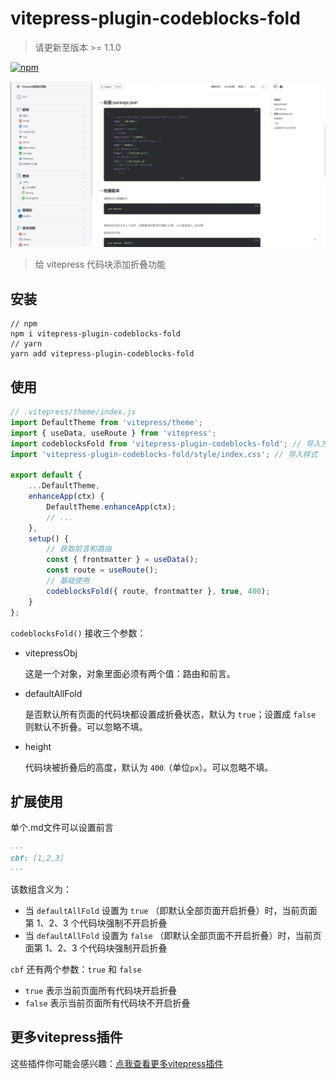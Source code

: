 # vitepress-plugin-codeblocks-fold

> 请更新至版本 >= 1.1.0

[![npm](https://img.shields.io/npm/v/vitepress-plugin-codeblocks-fold?color=green)](https://www.npmjs.com/package/vitepress-plugin-codeblocks-fold)

![](./demo.webp)

> 给 vitepress 代码块添加折叠功能

## 安装

```shell
// npm 
npm i vitepress-plugin-codeblocks-fold
// yarn
yarn add vitepress-plugin-codeblocks-fold
```

## 使用

```js
// .vitepress/theme/index.js
import DefaultTheme from 'vitepress/theme';
import { useData, useRoute } from 'vitepress';
import codeblocksFold from 'vitepress-plugin-codeblocks-fold'; // 导入方法
import 'vitepress-plugin-codeblocks-fold/style/index.css'; // 导入样式

export default {
    ...DefaultTheme,
    enhanceApp(ctx) {
        DefaultTheme.enhanceApp(ctx);
        // ...
    },
    setup() {
        // 获取前言和路由
        const { frontmatter } = useData();
        const route = useRoute();
        // 基础使用
        codeblocksFold({ route, frontmatter }, true, 400);
    }
};
```

`codeblocksFold()` 接收三个参数：

- vitepressObj

  这是一个对象，对象里面必须有两个值：路由和前言。

- defaultAllFold

  是否默认所有页面的代码块都设置成折叠状态，默认为 `true`；设置成 `false` 则默认不折叠。可以忽略不填。

- height

  代码块被折叠后的高度，默认为 `400`（单位`px`）。可以忽略不填。

## 扩展使用

单个.md文件可以设置前言

```md
---
cbf: [1,2,3]
---
```

该数组含义为：

- 当 `defaultAllFold` 设置为 `true` （即默认全部页面开启折叠）时，当前页面第 1、2、3 个代码块强制不开启折叠
- 当 `defaultAllFold` 设置为 `false` （即默认全部页面不开启折叠）时，当前页面第 1、2、3 个代码块强制开启折叠

`cbf` 还有两个参数：`true` 和 `false`

- `true` 表示当前页面所有代码块开启折叠
- `false` 表示当前页面所有代码块不开启折叠

## 更多vitepress插件

这些插件你可能会感兴趣：[点我查看更多vitepress插件](https://github.com/T-miracle/vitepress-plugins)

